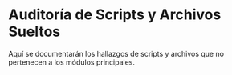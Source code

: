 # Auditoría de Scripts y Archivos Sueltos

Aquí se documentarán los hallazgos de scripts y archivos que no pertenecen a los módulos principales.
